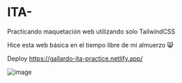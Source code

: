 # ITA-
Practicando maquetación web utilizando solo TailwindCSS

Hice esta web básica en el tiempo libre de mi almuerzo 😸

Deploy
https://gallardo-ita-practice.netlify.app/

![image](https://user-images.githubusercontent.com/99227381/174868188-e5e8a1f3-d96c-4414-a281-87c0b22f2218.png)
